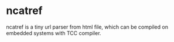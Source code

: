 # ncatref
ncatref is a tiny url parser from html file, which can be compiled on embedded systems with TCC compiler.
